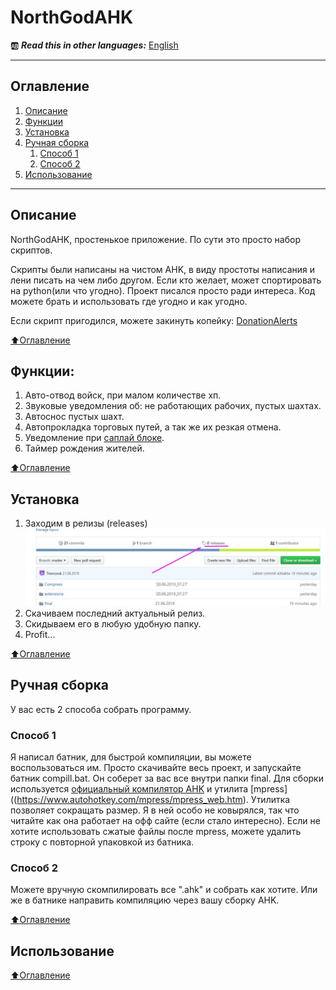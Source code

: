 # NorthGodAHK
:ab: ***Read this in other languages:*** [English](https://github.com/Tremorok/NorthGodAHK/blob/master/README.en.MD)
____
## Оглавление
1. [Описание](#Описание)
2. [Функции](#Функции)
3. [Установка](#Установка)
4. [Ручная сборка](#Ручная-сборка)
    1. [Способ 1](#Способ-1)
    2. [Способ 2](#Способ-2)
5. [Использование](#Использование)
____

## Описание
NorthGodAHK, простенькое приложение. По сути это просто набор скриптов.

Скрипты были написаны на чистом AHK, в виду простоты написания и лени писать на чем либо другом. Если кто желает, может спортировать на python(или что угодно). Проект писался просто ради интереса. Код можете брать и использовать где угодно и как угодно.

Если скрипт пригодился, можете закинуть копейку: [DonationAlerts](https://www.donationalerts.com/r/teremoklive)

[:arrow_up:Оглавление](#Оглавление)

## Функции:
1. Авто-отвод войск, при малом количестве хп.
2. Звуковые уведомления об: не работающих рабочих, пустых шахтах.
3. Автоснос пустых шахт.
4. Автопрокладка торговых путей, а так же их резкая отмена.
5. Уведомление при [саплай блоке](https://liquipedia.net/starcraft/Supply_block).
6. Таймер рождения жителей.

[:arrow_up:Оглавление](#Оглавление)

## Установка
1.  Заходим в релизы (releases)
![Alt-текст](https://raw.githubusercontent.com/Tremorok/NorthGodAHK/master/readmeimages/Screenshot_1.jpg "Screenshot_1.jpg")
2. Скачиваем последний актуальный релиз.
3. Скидываем его в любую удобную папку.
4. Profit...

[:arrow_up:Оглавление](#Оглавление)

## Ручная сборка
У вас есть 2 способа собрать программу.
### Способ 1
Я написал батник, для быстрой компиляции, вы можете воспользоваться им. Просто скачивайте весь проект, и запускайте батник compill.bat. Он соберет за вас все внутри папки final. Для сборки используется [официальный компилятор AHK](https://www.autohotkey.com/download/) и утилита [mpress]((https://www.autohotkey.com/mpress/mpress_web.htm). Утилитка позволяет сокращать размер. Я в ней особо не ковырялся, так что читайте как она работает на офф сайте (если стало интересно). Если не хотите использовать сжатые файлы после mpress, можете удалить строку с повторной упаковкой из батника.
### Способ 2
Можете вручную скомпилировать все ".ahk" и собрать как хотите. Или же в батнике направить компиляцию через вашу сборку AHK.

[:arrow_up:Оглавление](#Оглавление)

## Использование

[:arrow_up:Оглавление](#Оглавление)